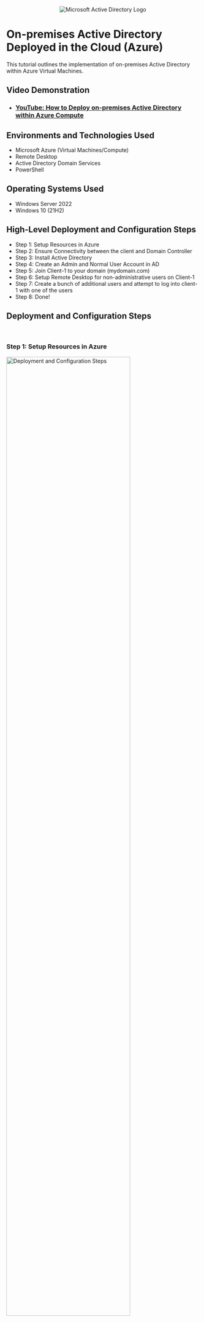 <p align="center">
<img src="https://i.imgur.com/pU5A58S.png" alt="Microsoft Active Directory Logo"/>
</p>

<h1>On-premises Active Directory Deployed in the Cloud (Azure)</h1>
This tutorial outlines the implementation of on-premises Active Directory within Azure Virtual Machines.<br />


<h2>Video Demonstration</h2>

- ### [YouTube: How to Deploy on-premises Active Directory within Azure Compute](https://www.youtube.com)

<h2>Environments and Technologies Used</h2>

- Microsoft Azure (Virtual Machines/Compute)
- Remote Desktop
- Active Directory Domain Services
- PowerShell

<h2>Operating Systems Used </h2>

- Windows Server 2022
- Windows 10 (21H2)

<h2>High-Level Deployment and Configuration Steps</h2>

- Step 1: Setup Resources in Azure
- Step 2: Ensure Connectivity between the client and Domain Controller
- Step 3: Install Active Directory
- Step 4: Create an Admin and Normal User Account in AD
- Step 5: Join Client-1 to your domain (mydomain.com)
- Step 6: Setup Remote Desktop for non-administrative users on Client-1
- Step 7: Create a bunch of additional users and attempt to log into client-1 with one of the users
- Step 8: Done!

<h2>Deployment and Configuration Steps</h2>
<br />
<h3>Step 1: Setup Resources in Azure</h3>
<p>
<img src="https://user-images.githubusercontent.com/131130119/235380469-c636f956-79d5-43b5-957a-169052ec218b.png" height="80%" width="80%" alt="Deployment and Configuration Steps"/>
</p>

- Create the Domain Controller VM (Windows Server 2022) named “DC-1”
  - create new virtual machine
  - name the VM
- Take note of the Resource Group and Virtual Network (Vnet) that get created at this time
  - ensure that a resource group is created this time and intall the VM in the RG 
- Set Domain Controller’s NIC Private IP address to be static
  - In Azure, go to the network topology change the NIC IP to static
- Create the Client VM (Windows 10) named “Client-1”. Use the same Resource Group and Vnet that was created in Step 1.a
- Ensure that both VMs are in the same Vnet (you can check the topology with Network Watcher

<br />

<h3>Step 2: Ensure Connectivity between the client and Domain Controller</h3>
<p>
<img src="https://user-images.githubusercontent.com/131130119/235381805-edd6fa5d-4636-4264-a642-e21ccd031f4f.png" height="80%" width="80%" alt="Deployment and Configuration Steps"/>
</p>
<p>
<img src="https://user-images.githubusercontent.com/131130119/235381924-35374d42-5669-49b0-a96e-f1cdf910c2c9.png" height="80%" width="80%" alt="Deployment and Configuration Steps"/>
</p>

- Login to Client-1 with Remote Desktop and ping DC-1’s private IP address with ping -t <ip address> (perpetual ping)
  - run cmd (command prompt)
  - type "ping -t <ip address>"
  - notice that the echo result isn't successful as it will timeout
- Login to the Domain Controller and enable ICMPv4 in on the local windows Firewall
  - run window firewall (wf.msc)
  - click on inbound rule
  - go to tcp protocol column
  - look for ICMPv4 and enable the networking diagnosis echo requests
- Check back at Client-1 to see the ping succeed
  - go back to the perpetual ping on the client 1
  - verify if the request has been recieved.
  - it should be successful at this time after the ICMPv4 request has been enabled in the DC
  
<br />

<h3>Step 3: Install Active Directory</h3>
<p>
<img src="https://user-images.githubusercontent.com/131130119/235382528-af5bc10d-714f-4924-9f79-e647386fe23b.png" height="80%" width="80%" alt="Deployment and Configuration Steps"/>
</p>
  <p>
<img src="https://user-images.githubusercontent.com/131130119/235383548-bc13e538-bf15-4c34-b4e3-17f8d6081ffe.png" height="80%" width="80%" alt="Deployment and Configuration Steps"/>
</p>

- Login to DC-1 and install Active Directory Domain Services
    - add role and features -->
    - active directory domain services
    - add features
    - install
- Promote as a DC: Setup a new forest as mydomain.com (can be anything, just remember what it is)
    - add new forest
    - root domain name (mydomain.com)
    - install
- Restart and then log back into DC-1 as user: mydomain.com\labuser
  
<br />
  
  <h3>Step 4: Create an Admin and Normal User Account in AD</h3>
<p>
<img src="https://user-images.githubusercontent.com/131130119/235386531-bcac59c3-3be6-4845-8721-3e0c684418cb.png" height="80%" width="80%" alt="Deployment and Configuration Steps"/>
</p>
  
  <p>
<img src="https://user-images.githubusercontent.com/131130119/235387295-32781c87-7f80-4d15-8a55-596c9b704b69.png" height="80%" width="80%" alt="Deployment and Configuration Steps"/>
</p>
  
- In Active Directory Users and Computers (ADUC), create an Organizational Unit (OU) called “_EMPLOYEES”
    - new 
    - organizational unit 
    - name = _EMPLOYEES
- Create a new OU named “_ADMINS”
    - new 
    - organizational unit 
    - name = _ADMINS
- Create a new employee named “Jane Doe” (same password) with the username of “jane_admin”
    - new
    - user
    - name = Jane Doe 
- Add jane_admin to the “Domain Admins” Security Group
- Log out/close the Remote Desktop connection to DC-1 and log back in as “mydomain.com\jane_admin”
- User jane_admin as your admin account from now on

  
  
  
  
<br />

<p>
<img src="https://i.imgur.com/DJmEXEB.png" height="80%" width="80%" alt="Deployment and Configuration Steps"/>
</p>
<p>
Lorem ipsum dolor sit amet, consectetur adipiscing elit, sed do eiusmod tempor incididunt ut labore et dolore magna aliqua. Ut enim ad minim veniam, quis nostrud exercitation ullamco laboris nisi ut aliquip ex ea commodo consequat. Duis aute irure dolor in reprehenderit in voluptate velit esse cillum dolore eu fugiat nulla pariatur.
</p>
<br />

<p>
<img src="https://i.imgur.com/DJmEXEB.png" height="80%" width="80%" alt="Deployment and Configuration Steps"/>
</p>
<p>
Lorem ipsum dolor sit amet, consectetur adipiscing elit, sed do eiusmod tempor incididunt ut labore et dolore magna aliqua. Ut enim ad minim veniam, quis nostrud exercitation ullamco laboris nisi ut aliquip ex ea commodo consequat. Duis aute irure dolor in reprehenderit in voluptate velit esse cillum dolore eu fugiat nulla pariatur.
</p>
<br />

<p>
<img src="https://i.imgur.com/DJmEXEB.png" height="80%" width="80%" alt="Deployment and Configuration Steps"/>
</p>
<p>
Lorem ipsum dolor sit amet, consectetur adipiscing elit, sed do eiusmod tempor incididunt ut labore et dolore magna aliqua. Ut enim ad minim veniam, quis nostrud exercitation ullamco laboris nisi ut aliquip ex ea commodo consequat. Duis aute irure dolor in reprehenderit in voluptate velit esse cillum dolore eu fugiat nulla pariatur.
</p>
<br />

<p>
<img src="https://i.imgur.com/DJmEXEB.png" height="80%" width="80%" alt="Deployment and Configuration Steps"/>
</p>
<p>
Lorem ipsum dolor sit amet, consectetur adipiscing elit, sed do eiusmod tempor incididunt ut labore et dolore magna aliqua. Ut enim ad minim veniam, quis nostrud exercitation ullamco laboris nisi ut aliquip ex ea commodo consequat. Duis aute irure dolor in reprehenderit in voluptate velit esse cillum dolore eu fugiat nulla pariatur.
</p>
<br />

<p>
<img src="https://i.imgur.com/DJmEXEB.png" height="80%" width="80%" alt="Deployment and Configuration Steps"/>
</p>
<p>
Lorem ipsum dolor sit amet, consectetur adipiscing elit, sed do eiusmod tempor incididunt ut labore et dolore magna aliqua. Ut enim ad minim veniam, quis nostrud exercitation ullamco laboris nisi ut aliquip ex ea commodo consequat. Duis aute irure dolor in reprehenderit in voluptate velit esse cillum dolore eu fugiat nulla pariatur.
</p>
<br />

<p>
<img src="https://i.imgur.com/DJmEXEB.png" height="80%" width="80%" alt="Deployment and Configuration Steps"/>
</p>
<p>
Lorem ipsum dolor sit amet, consectetur adipiscing elit, sed do eiusmod tempor incididunt ut labore et dolore magna aliqua. Ut enim ad minim veniam, quis nostrud exercitation ullamco laboris nisi ut aliquip ex ea commodo consequat. Duis aute irure dolor in reprehenderit in voluptate velit esse cillum dolore eu fugiat nulla pariatur.
</p>
<br />
